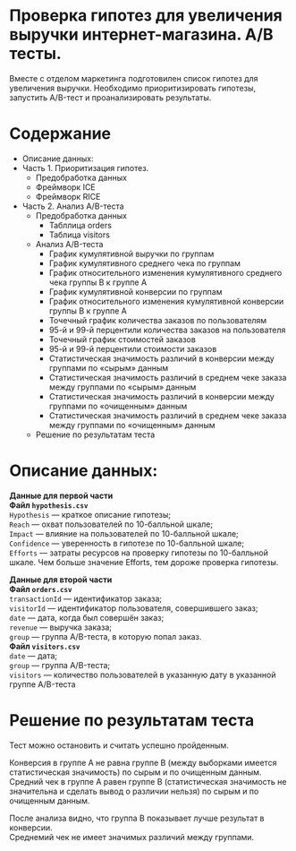 # Проверка гипотез для увеличения выручки интернет-магазина. А/В тесты.

Вместе с отделом маркетинга подготовилен список гипотез для увеличения выручки. Необходимо приоритизировать гипотезы, запустить A/B-тест и проанализировать результаты.

# Содержание

* Описание данных:
* Часть 1. Приоритизация гипотез.
    - Предобработка данных
    - Фреймворк ICE
    - Фреймворк RICE
* Часть 2. Анализ A/B-теста
    - Предобработка данных
        + Табллица orders
        + Таблица visitors
    - Анализ A/B-теста
        + График кумулятивной выручки по группам
        + График кумулятивного среднего чека по группам
        + График относительного изменения кумулятивного среднего чека группы B к группе A
        + График кумулятивной конверсии по группам
        + График относительного изменения кумулятивной конверсии группы B к группе A
        + Точечный график количества заказов по пользователям
        + 95-й и 99-й перцентили количества заказов на пользователя
        + Точечный график стоимостей заказов
        + 95-й и 99-й перцентили стоимости заказов
        + Cтатистическая значимость различий в конверсии между группами по «сырым» данным
        + Статистическая значимость различий в среднем чеке заказа между группами по «сырым» данным
        + Cтатистическая значимость различий в конверсии между группами по «очищенным» данным
        + Cтатистическая значимость различий в среднем чеке заказа между группами по «очищенным» данным
    - Решение по результатам теста

# Описание данных:


**Данные для первой части**  
**Файл `hypothesis.csv`**  
`Hypothesis` — краткое описание гипотезы;  
`Reach` — охват пользователей по 10-балльной шкале;  
`Impact` — влияние на пользователей по 10-балльной шкале;  
`Confidence` — уверенность в гипотезе по 10-балльной шкале;  
`Efforts` — затраты ресурсов на проверку гипотезы по 10-балльной шкале. Чем больше значение Efforts, тем дороже проверка гипотезы.  

**Данные для второй части**  
**Файл `orders.csv`**  
`transactionId` — идентификатор заказа;  
`visitorId` — идентификатор пользователя, совершившего заказ;  
`date` — дата, когда был совершён заказ;  
`revenue` — выручка заказа;  
`group` — группа A/B-теста, в которую попал заказ.  
**Файл `visitors.csv`**  
`date` — дата;  
`group` — группа A/B-теста;  
`visitors` — количество пользователей в указанную дату в указанной группе A/B-теста  


# Решение по результатам теста

Тест можно остановить и считать успешно пройденным.  

Конверсия в группе A не равна группе B (между выборками имеется статистическая значимость) по сырым и по очищенным данным.  
Средний чек в группе A равен группе B (статистическая значимость не значительна и сделать вывод о различии нельзя) по сырым и по очищенным данным.  

После анализа видно, что группа В показывает лучше результат в конверсии.  
Среднемий чек не имеет значимых различий между группами.
